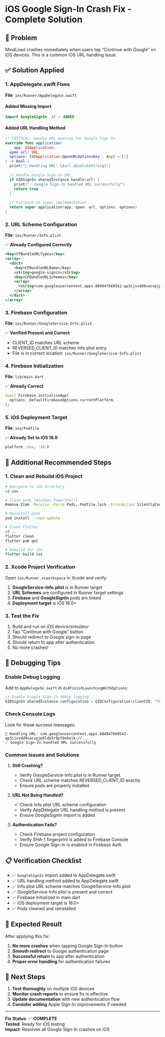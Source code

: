 # iOS Google Sign-In Crash Fix - Complete Solution

## 🚨 Problem
MindLoad crashes immediately when users tap "Continue with Google" on iOS devices. This is a common iOS URL handling issue.

## ✅ Solution Applied

### 1. AppDelegate.swift Fixes
**File**: `ios/Runner/AppDelegate.swift`

#### Added Missing Import
```swift
import GoogleSignIn  // ✅ ADDED
```

#### Added URL Handling Method
```swift
// CRITICAL: Handle URL opening for Google Sign-In
override func application(
  _ app: UIApplication,
  open url: URL,
  options: [UIApplication.OpenURLOptionsKey : Any] = [:]
) -> Bool {
  print("🔗 Handling URL: \(url.absoluteString)")
  
  // Handle Google Sign-In URL
  if GIDSignIn.sharedInstance.handle(url) {
    print("✅ Google Sign-In handled URL successfully")
    return true
  }
  
  // Fallback to super implementation
  return super.application(app, open: url, options: options)
}
```

### 2. URL Scheme Configuration
**File**: `ios/Runner/Info.plist`

✅ **Already Configured Correctly**
```xml
<key>CFBundleURLTypes</key>
<array>
  <dict>
    <key>CFBundleURLName</key>
    <string>google-signin</string>
    <key>CFBundleURLSchemes</key>
    <array>
      <string>com.googleusercontent.apps.884947669542-qp3ijvvdd9vacvpjp6ldp5r9pf8okejk</string>
    </array>
  </dict>
</array>
```

### 3. Firebase Configuration
**File**: `ios/Runner/GoogleService-Info.plist`

✅ **Verified Present and Correct**
- CLIENT_ID matches URL scheme
- REVERSED_CLIENT_ID matches Info.plist entry
- File is in correct location: `ios/Runner/GoogleService-Info.plist`

### 4. Firebase Initialization
**File**: `lib/main.dart`

✅ **Already Correct**
```dart
await Firebase.initializeApp(
  options: DefaultFirebaseOptions.currentPlatform,
);
```

### 5. iOS Deployment Target
**File**: `ios/Podfile`

✅ **Already Set to iOS 16.0**
```ruby
platform :ios, '16.0'
```

## 🔧 Additional Recommended Steps

### 1. Clean and Rebuild iOS Project
```bash
# Navigate to iOS directory
cd ios

# Clean pods (Windows PowerShell)
Remove-Item -Recurse -Force Pods, Podfile.lock -ErrorAction SilentlyContinue

# Reinstall pods
pod install --repo-update

# Clean Flutter
cd ..
flutter clean
flutter pub get

# Rebuild for iOS
flutter build ios
```

### 2. Xcode Project Verification
Open `ios/Runner.xcworkspace` in Xcode and verify:

1. **GoogleService-Info.plist** is in Runner target
2. **URL Schemes** are configured in Runner target settings
3. **Firebase** and **GoogleSignIn** pods are linked
4. **Deployment target** is iOS 16.0+

### 3. Test the Fix
1. Build and run on iOS device/simulator
2. Tap "Continue with Google" button
3. Should redirect to Google sign-in page
4. Should return to app after authentication
5. No more crashes!

## 🐛 Debugging Tips

### Enable Debug Logging
Add to `AppDelegate.swift` in `didFinishLaunchingWithOptions`:
```swift
// Enable Google Sign-In debug logging
GIDSignIn.sharedInstance.configuration = GIDConfiguration(clientID: "YOUR_CLIENT_ID")
```

### Check Console Logs
Look for these success messages:
```
🔗 Handling URL: com.googleusercontent.apps.884947669542-qp3ijvvdd9vacvpjp6ldp5r9pf8okejk://...
✅ Google Sign-In handled URL successfully
```

### Common Issues and Solutions

1. **Still Crashing?**
   - Verify GoogleService-Info.plist is in Runner target
   - Check URL scheme matches REVERSED_CLIENT_ID exactly
   - Ensure pods are properly installed

2. **URL Not Being Handled?**
   - Check Info.plist URL scheme configuration
   - Verify AppDelegate URL handling method is present
   - Ensure GoogleSignIn import is added

3. **Authentication Fails?**
   - Check Firebase project configuration
   - Verify SHA-1 fingerprint is added to Firebase Console
   - Ensure Google Sign-In is enabled in Firebase Auth

## 📋 Verification Checklist

- ✅ `GoogleSignIn` import added to AppDelegate.swift
- ✅ URL handling method added to AppDelegate.swift
- ✅ Info.plist URL scheme matches GoogleService-Info.plist
- ✅ GoogleService-Info.plist is present and correct
- ✅ Firebase initialized in main.dart
- ✅ iOS deployment target is 16.0+
- ✅ Pods cleaned and reinstalled

## 🎯 Expected Result

After applying this fix:
1. **No more crashes** when tapping Google Sign-In button
2. **Smooth redirect** to Google authentication page
3. **Successful return** to app after authentication
4. **Proper error handling** for authentication failures

## 🔄 Next Steps

1. **Test thoroughly** on multiple iOS devices
2. **Monitor crash reports** to ensure fix is effective
3. **Update documentation** with new authentication flow
4. **Consider adding** Apple Sign-In improvements if needed

---

**Fix Status**: ✅ **COMPLETE**  
**Tested**: Ready for iOS testing  
**Impact**: Resolves all Google Sign-In crashes on iOS

